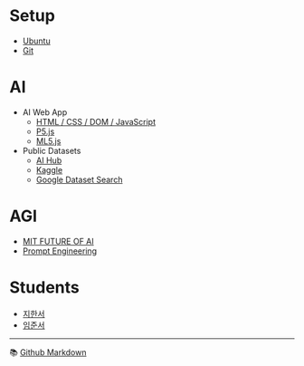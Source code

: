 # Setup
- [Ubuntu](./background/ubuntu.md)
- [Git](./background/git.md)

# AI
- AI Web App
  - [HTML / CSS / DOM / JavaScript](./background/html.md)
  - [P5.js](./background/p5.md)  
  - [ML5.js](./background/ml5.md)
- Public Datasets
  - [AI Hub](https://aihub.or.kr/)
  - [Kaggle](https://www.kaggle.com/)
  - [Google Dataset Search](https://datasetsearch.research.google.com/)


# AGI
- [MIT FUTURE OF AI](https://futureofai.mit.edu/)
- [Prompt Engineering](./background/pe.md)


# Students
- [지한서](./han-seo/project.md) 
- [임준서](./jun-seo/project.md)


---

:books: [Github Markdown](https://docs.github.com/en/get-started/writing-on-github/getting-started-with-writing-and-formatting-on-github/basic-writing-and-formatting-syntax)
 
